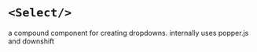 # `<Select/>`

a compound component for creating dropdowns. internally uses popper.js
and downshift
